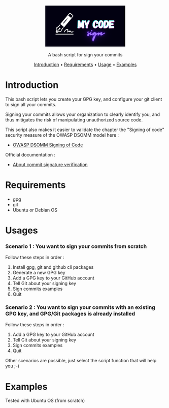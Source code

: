 <p align="center" width="100%"><img width="50%" src="./img/banner.png"></p>
<p align="center">A bash script for sign your commits</p>

<p align="center">
  <a href="#introduction">Introduction</a>
 • <a href="#requirements">Requirements</a>
 • <a href="#usage">Usage</a>
 • <a href="#examples">Examples</a>
</p>

# Introduction

This bash script lets you create your GPG key, and configure your git client to sign all your commits.

Signing your commits allows your organization to clearly identify you, and thus mitigates the risk of manipulating unauthorized source code.

This script also makes it easier to validate the chapter the "Signing of code" security measure of the OWASP DSOMM model here : 

- [OWASP DSOMM Signing of Code](https://dsomm.owasp.org/activity-description?dimension=Build%20and%20Deployment&subDimension=Build&level=3&activityName=Signing%20of%20code )

Official documentation : 

- [About commit signature verification](https://docs.github.com/en/authentication/managing-commit-signature-verification/about-commit-signature-verification)

# Requirements

- gpg
- git
- Ubuntu or Debian OS

# Usages

### Scenario 1 : You want to sign your commits from scratch

Follow these steps in order :

1) Install gpg, git and github cli packages
2) Generate a new GPG key
3) Add a GPG key to your GitHub account
4) Tell Git about your signing key
5) Sign commits examples
6) Quit

### Scenario 2 : You want to sign your commits with an existing GPG key, and GPG/Git packages is already installed

Follow these steps in order :

1) Add a GPG key to your GitHub account
2) Tell Git about your signing key
3) Sign commits examples
4) Quit

Other scenarios are possible, just select the script function that will help you ;-)

# Examples

Tested with Ubuntu OS (from scratch)


